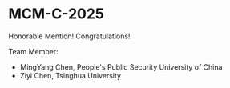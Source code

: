 # MCM-C-2025

Honorable Mention! Congratulations!

Team Member:
- MingYang Chen, People's Public Security University of China
- Ziyi Chen, Tsinghua University
